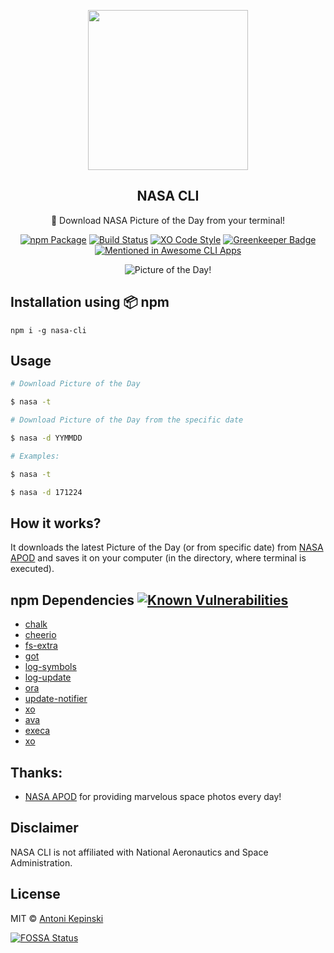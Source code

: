 <p align="center">
  <img src="https://i.imgur.com/GNPXJQC.png" href="https://www.nasa.gov/" height="256">
  <h2 align="center">NASA CLI</h2>
  <p align="center">🚀 Download NASA Picture of the Day from your terminal!<p>
  
<p align="center"><a href="https://www.npmjs.com/package/nasa-cli"><img src="https://badge.fury.io/js/nasa-cli.svg" alt="npm Package"></a>  <a href="https://travis-ci.org/xxczaki/nasa-cli"><img src="https://travis-ci.org/xxczaki/nasa-cli.svg?branch=master" alt="Build Status"></a> <a href="https://github.com/sindresorhus/xo"><img src="https://img.shields.io/badge/code_style-XO-5ed9c7.svg" alt="XO Code Style"></a> <a href="https://greenkeeper.io"><img src="https://badges.greenkeeper.io/xxczaki/nasa-cli.svg" alt="Greenkeeper Badge"></a> <a href='https://github.com/agarrharr/awesome-cli-apps'><img src='https://awesome.re/mentioned-badge.svg' alt='Mentioned in Awesome CLI Apps' /></a>
  </p>
  
<p align="center"><img src="https://i.imgur.com/TGG4tXh.gif" alt="Picture of the Day!"></p>
	

## Installation using :package: npm

``` 
npm i -g nasa-cli
```
## Usage

``` bash
# Download Picture of the Day

$ nasa -t

# Download Picture of the Day from the specific date

$ nasa -d YYMMDD

# Examples:

$ nasa -t

$ nasa -d 171224
```

## How it works?

It downloads the latest Picture of the Day (or from specific date) from [NASA APOD](https://apod.nasa.gov/apod/) and saves it on your computer (in the directory, where terminal is executed).

## npm Dependencies [![Known Vulnerabilities](https://snyk.io/test/github/xxczaki/nasa-cli/badge.svg)](https://snyk.io/test/github/xxczaki/nasa-cli)

- [chalk](https://www.npmjs.com/package/chalk)
- [cheerio](https://www.npmjs.com/package/cheerio)
- [fs-extra](https://www.npmjs.com/package/fs-extra)
- [got](https://www.npmjs.com/package/got)
- [log-symbols](https://www.npmjs.com/package/log-symbols)
- [log-update](https://www.npmjs.com/package/log-update)
- [ora](https://www.npmjs.com/package/ora)
- [update-notifier](https://www.npmjs.com/package/update-notifier)
- [xo](https://www.npmjs.com/package/xo)
- [ava](https://www.npmjs.com/package/ava)
- [execa](https://www.npmjs.com/package/execa)
- [xo](https://www.npmjs.com/package/xo)

## Thanks:

- [NASA APOD](https://apod.nasa.gov/apod/) for providing marvelous space photos every day!

## Disclaimer

NASA CLI is not affiliated with National Aeronautics and Space Administration.

## License

MIT © [Antoni Kepinski](https://akepinski.me)

[![FOSSA Status](https://app.fossa.io/api/projects/git%2Bgithub.com%2Fxxczaki%2Fnasa-cli.svg?type=large)](https://app.fossa.io/projects/git%2Bgithub.com%2Fxxczaki%2Fnasa-cli?ref=badge_large)



